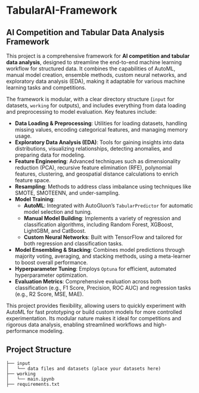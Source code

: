 # TabularAI-Framework
## AI Competition and Tabular Data Analysis Framework

This project is a comprehensive framework for **AI competition and tabular data analysis**, designed to streamline the end-to-end machine learning workflow for structured data. It combines the capabilities of AutoML, manual model creation, ensemble methods, custom neural networks, and exploratory data analysis (EDA), making it adaptable for various machine learning tasks and competitions.

The framework is modular, with a clear directory structure (`input` for datasets, `working` for outputs), and includes everything from data loading and preprocessing to model evaluation. Key features include:

- **Data Loading & Preprocessing**: Utilities for loading datasets, handling missing values, encoding categorical features, and managing memory usage.
- **Exploratory Data Analysis (EDA)**: Tools for gaining insights into data distributions, visualizing relationships, detecting anomalies, and preparing data for modeling.
- **Feature Engineering**: Advanced techniques such as dimensionality reduction (PCA), recursive feature elimination (RFE), polynomial features, clustering, and geospatial distance calculations to enrich feature space.
- **Resampling**: Methods to address class imbalance using techniques like SMOTE, SMOTEENN, and under-sampling.
- **Model Training**:
  - **AutoML**: Integrated with AutoGluon’s `TabularPredictor` for automatic model selection and tuning.
  - **Manual Model Building**: Implements a variety of regression and classification algorithms, including Random Forest, XGBoost, LightGBM, and CatBoost.
  - **Custom Neural Networks**: Built with TensorFlow and tailored for both regression and classification tasks.
- **Model Ensembling & Stacking**: Combines model predictions through majority voting, averaging, and stacking methods, using a meta-learner to boost overall performance.
- **Hyperparameter Tuning**: Employs `Optuna` for efficient, automated hyperparameter optimization.
- **Evaluation Metrics**: Comprehensive evaluation across both classification (e.g., F1 Score, Precision, ROC AUC) and regression tasks (e.g., R2 Score, MSE, MAE).

This project provides flexibility, allowing users to quickly experiment with AutoML for fast prototyping or build custom models for more controlled experimentation. Its modular nature makes it ideal for competitions and rigorous data analysis, enabling streamlined workflows and high-performance modeling.

## Project Structure

```plaintext
├── input
│   └── data files and datasets (place your datasets here)
├── working
│   └── main.ipynb
├── requirements.txt
